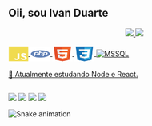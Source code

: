 ## Oii, sou Ivan Duarte

<div align="center">
  <a href="https://github.com/ivanmduarte">
  <img height="180em" src="https://github-readme-stats.vercel.app/api?username=ivanmduarte&show_icons=true&theme=dracula&include_all_commits=true&count_private=true"/>
  <img height="180em" src="https://github-readme-stats.vercel.app/api/top-langs/?username=ivanmduarte&layout=compact&langs_count=7&theme=dracula"/>
</div>
<div style="display: inline_block"><br>
  <img align="center" title="JavaScript" alt="Javascrip" height="30" width="40" src="https://raw.githubusercontent.com/devicons/devicon/master/icons/javascript/javascript-plain.svg">
  <img align="center" title="PHP" alt="PHP" height="30" width="40" src="https://raw.githubusercontent.com/devicons/devicon/master/icons/php/php-plain.svg">
  <!-- <img align="center" title="React" alt="React" height="30" width="40" src="https://raw.githubusercontent.com/devicons/devicon/master/icons/react/react-original.svg"> -->
  <img align="center" title="HTML5" alt="HTML" height="30" width="40" src="https://raw.githubusercontent.com/devicons/devicon/master/icons/html5/html5-original.svg">
  <img align="center" title="CSS" alt="CSS" height="30" width="40" src="https://raw.githubusercontent.com/devicons/devicon/master/icons/css3/css3-original.svg">
  <img align="center" title="SQL-Server" alt="MSSQL" height="30" width="40" src="https://cdn.jsdelivr.net/gh/devicons/devicon/icons/microsoftsqlserver/microsoftsqlserver-plain.svg" />
  <br/>
  <br/>
  🌱 Atualmente estudando Node e React.
</div>
  
  ##
 
<div> 
  <a href="https://instagram.com/ivancarlosdemelo" target="_blank"><img src="https://img.shields.io/badge/-Instagram-%23E4405F?style=for-the-badge&logo=instagram&logoColor=white" target="_blank"></a>
 	<a href="https://www.twitch.tv/ivancmd" target="_blank"><img src="https://img.shields.io/badge/Twitch-9146FF?style=for-the-badge&logo=twitch&logoColor=white" target="_blank"></a>
  <a href = "mailto:ivan.mduarte@live.com"><img src="https://img.shields.io/badge/-Outlook-%23333?style=for-the-badge&logo=gmail&logoColor=white" target="_blank"></a>
  <a href="https://www.linkedin.com/in/ivancmd" target="_blank"><img src="https://img.shields.io/badge/-LinkedIn-%230077B5?style=for-the-badge&logo=linkedin&logoColor=white" target="_blank"></a> 
 
  ![Snake animation](https://github.com/ivanmduarte/ivanmduarte/blob/output/github-contribution-grid-snake.svg)
 
</div>

<!--
**ivanmduarte/ivanmduarte** is a ✨ _special_ ✨ repository because its `README.md` (this file) appears on your GitHub profile.

Here are some ideas to get you started:

- 🔭 I’m currently working on ...
- 🌱 I’m currently learning ...
- 👯 I’m looking to collaborate on ...
- 🤔 I’m looking for help with ...
- 💬 Ask me about ...
- 📫 How to reach me: ...
- 😄 Pronouns: ...
- ⚡ Fun fact: ...
-->
